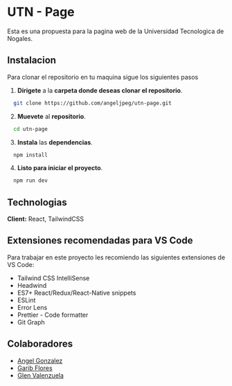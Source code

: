 
# UTN - Page

Esta es una propuesta para la pagina web de la Universidad Tecnologica de Nogales.




## Instalacion

Para clonar el repositorio en tu maquina sigue los siguientes pasos

1. **Dirigete** a la **carpeta donde deseas clonar el repositorio**.
```bash
  git clone https://github.com/angeljpeg/utn-page.git
```
2. **Muevete** al **repositorio**.
```bash
  cd utn-page
```
3. **Instala** las **dependencias**.
```bash
  npm install
```
4. **Listo para iniciar el proyecto**.
```bash
  npm run dev
```

    
## Technologias
 
**Client:** React, TailwindCSS
## Extensiones recomendadas para VS Code

Para trabajar en este proyecto les recomiendo las siguientes extensiones de VS Code:

- Tailwind CSS IntelliSense
- Headwind
- ES7+ React/Redux/React-Native snippets
- ESLint
- Error Lens
- Prettier - Code formatter
- Git Graph


## Colaboradores

- [Angel Gonzalez](https://github.com/angeljpeg)
- [Garib Flores](https://www.github.com/garibcatastrofe)
- [Glen Valenzuela](https://www.github.com/octokatherine)

